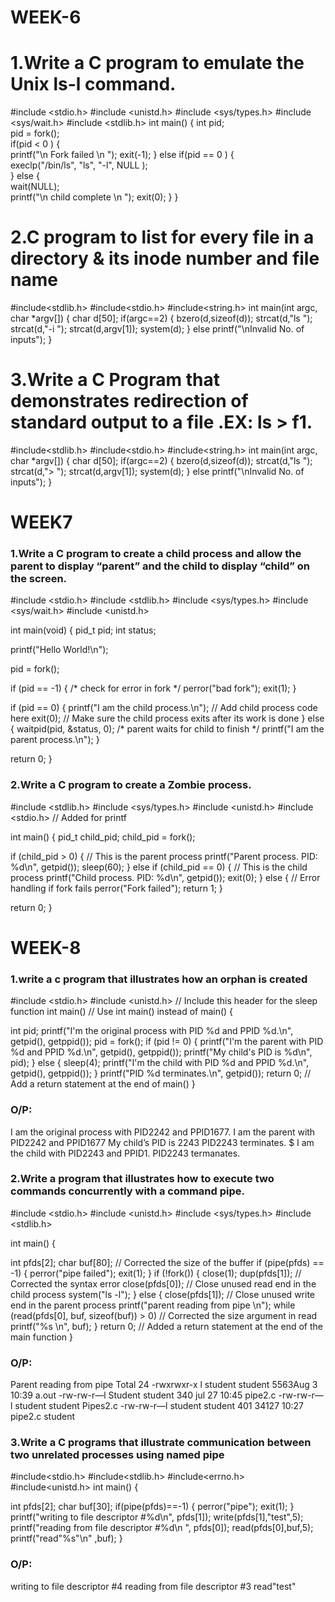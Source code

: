 # WEEK-6
# 1.Write a C program to emulate the Unix ls-l command.
  
#include <stdio.h>
#include <unistd.h>
#include <sys/types.h>
#include <sys/wait.h>
#include <stdlib.h>
int main()
{
int pid;           
pid = fork();     
if(pid < 0 )
{                                 
printf("\n Fork failed \n ");
exit(-1);
}
else if(pid == 0 )
{                     
execlp("/bin/ls", "ls", "-l", NULL );  
}
else
{                             
wait(NULL);              
printf("\n child complete \n ");
exit(0);
}
}

# 2.C program to list for every file in a directory & its inode number and file name

#include<stdlib.h>
#include<stdio.h>
#include<string.h>
int main(int argc, char *argv[])
{
char d[50];
if(argc==2)
{
bzero(d,sizeof(d));
strcat(d,"ls ");
strcat(d,"-i ");
strcat(d,argv[1]);
system(d);
}
else
printf("\nInvalid No. of inputs");
 }

 # 3.Write a C Program that demonstrates redirection of standard output to a file .EX: ls > f1.

#include<stdlib.h>
#include<stdio.h>
#include<string.h>
 int main(int argc, char *argv[])
{
char d[50];
if(argc==2)
{
bzero(d,sizeof(d));
strcat(d,"ls ");
strcat(d,"> ");
strcat(d,argv[1]);
system(d);
}
else
printf("\nInvalid No. of inputs");
}

# WEEK7
### 1.Write a C program to create a child process and allow the parent to display “parent” and the child to display “child” on the screen.
#include <stdio.h>
#include <stdlib.h>
#include <sys/types.h>
#include <sys/wait.h>
#include <unistd.h>

int main(void) {
    pid_t pid;
    int status;

  printf("Hello World!\n");

  pid = fork();

  if (pid == -1) { /* check for error in fork */
        perror("bad fork");
        exit(1);
    }

  if (pid == 0) {
        printf("I am the child process.\n");
        // Add child process code here
        exit(0); // Make sure the child process exits after its work is done
    } else {
        waitpid(pid, &status, 0); /* parent waits for child to finish */
        printf("I am the parent process.\n");
    }

   return 0;
}

### 2.Write a C program to create a Zombie process.
#include <stdlib.h>
#include <sys/types.h>
#include <unistd.h>
#include <stdio.h> // Added for printf

int main() {
    pid_t child_pid;
    child_pid = fork();

  if (child_pid > 0) {
        // This is the parent process
        printf("Parent process. PID: %d\n", getpid());
        sleep(60);
    } else if (child_pid == 0) {
        // This is the child process
        printf("Child process. PID: %d\n", getpid());
        exit(0);
    } else {
        // Error handling if fork fails
        perror("Fork failed");
        return 1;
    }

  return 0;
}

# WEEK-8 

### 1.write a c program that illustrates how an orphan is created
#include <stdio.h>
#include <unistd.h> // Include this header for the sleep function
int main() // Use int main() instead of main()
{

  int pid;
    printf("I'm the original process with PID %d and PPID %d.\n", getpid(), getppid());
    pid = fork();
    if (pid != 0)
    {
        printf("I'm the parent with PID %d and PPID %d.\n", getpid(), getppid());
        printf("My child's PID is %d\n", pid);
    }
    else
    {
        sleep(4);
        printf("I'm the child with PID %d and PPID %d.\n", getpid(), getppid());
    }
    printf("PID %d terminates.\n", getpid());
    return 0; // Add a return statement at the end of main()
}
### O/P: 
I am the original process with PID2242 and PPID1677.
I am the parent with PID2242 and PPID1677
My child’s PID is 2243
PID2243 terminates.
$  I am the child with PID2243 and PPID1.
PID2243 termanates.

### 2.Write  a program  that illustrates how to execute two commands concurrently with a command pipe.
#include <stdio.h>
#include <unistd.h>
#include <sys/types.h>
#include <stdlib.h>

int main()
{

  int pfds[2];
    char buf[80];  // Corrected the size of the buffer
    if (pipe(pfds) == -1)
    {
        perror("pipe failed");
        exit(1);
    }
    if (!fork())
    {
        close(1);
        dup(pfds[1]);  // Corrected the syntax error
        close(pfds[0]);  // Close unused read end in the child process
        system("ls -l");
    }
    else
    {
        close(pfds[1]);  // Close unused write end in the parent process
        printf("parent reading from pipe \n");
        while (read(pfds[0], buf, sizeof(buf)) > 0)  // Corrected the size argument in read
            printf("%s \n", buf);
    }
    return 0;  // Added a return statement at the end of the main function
}
### O/P: 
Parent reading from pipe
Total 24
-rwxrwxr-x l student student 5563Aug 3 10:39 a.out
-rw-rw-r—l
Student student 340 jul 27 10:45 pipe2.c
-rw-rw-r—l student student
Pipes2.c
-rw-rw-r—l student student 401 34127 10:27 pipe2.c
student

### 3.Write a C programs that illustrate communication between two unrelated processes using named pipe
#include<stdio.h>
#include<stdlib.h>
#include<errno.h>
#include<unistd.h>
int main()
{

  int pfds[2];
    char buf[30];
    if(pipe(pfds)==-1)
    {
        perror("pipe");
        exit(1);
    }
     printf("writing to file descriptor #%d\n", pfds[1]);
    write(pfds[1],"test",5);
    printf("reading from file descriptor #%d\n ", pfds[0]);
    read(pfds[0],buf,5);
    printf("read\"%s\"\n" ,buf);
}
### O/P: 
writing to file descriptor #4
reading from file descriptor #3
read"test"
